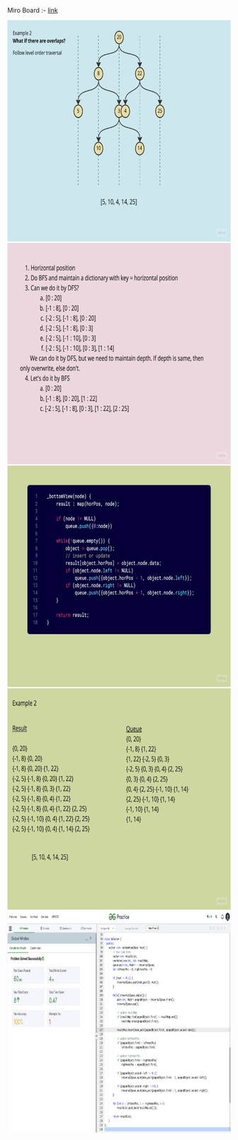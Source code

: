 Miro Board :- [link](https://miro.com/app/board/uXjVP2_MQpU=/?share_link_id=717040822585)

<img src="https://github.com/rohchakr/Coding/blob/master/must-do/Tree/BottomView/notes/Bottom%20View%20of%20Binary%20Tree%20-%20Problem.jpg" height="500"/>
<img src="https://github.com/rohchakr/Coding/blob/master/must-do/Tree/BottomView/notes/Bottom%20View%20of%20Binary%20Tree%20-%20Ideation.jpg" height="500"/>
<img src="https://github.com/rohchakr/Coding/blob/master/must-do/Tree/BottomView/notes/Bottom%20View%20of%20Binary%20Tree%20-%20Solution%20(BFS).jpg" height="500"/>
<img src="https://github.com/rohchakr/Coding/blob/master/must-do/Tree/BottomView/notes/Bottom%20View%20of%20Binary%20Tree%20-%20Dry%20Run.jpg" height="500"/>
<img src="https://github.com/rohchakr/Coding/blob/master/must-do/Tree/BottomView/notes/SubmissionScreenshot.png" height="500"/>